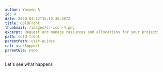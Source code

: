 ```yaml
---
author: Yaseen A
id: 4
date: 2020-04-22T18:19:38.387Z
title: ColdFront
thumbnail: /images/sr-icon-4.png
excerpt: Request and manage resources and allocations for your projects.
path: cold-front
parentPath: user-guides
cat: userSupport
parentEle: none
---
```

Let's see what happens
